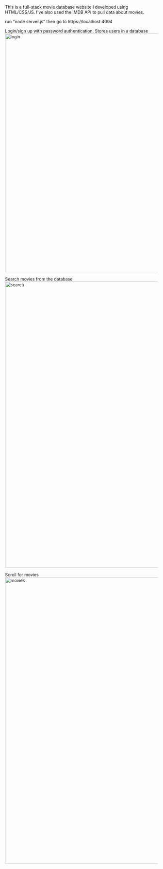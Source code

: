 This is a full-stack movie database website I developed using HTML/CSS/JS. I've also used the IMDB API to pull data about movies. 

run "node server.js" then go to https://localhost:4004


Login/sign up with password authentication. Stores users in a database 
<img width="787" alt="login" src="https://github.com/user-attachments/assets/6efcfc4c-1765-4c39-a1d6-344ebe2dc21a">


Search movies from the database
<img width="944" alt="search" src="https://github.com/user-attachments/assets/692841d8-b7db-4347-8cce-2eee2990e197">


Scroll for movies 
<img width="945" alt="movies" src="https://github.com/user-attachments/assets/ed5f4e3c-30e5-44c3-b730-b96a6adf9aac">
